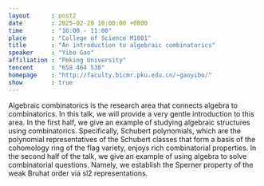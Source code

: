 ```yaml
---
layout      : post2
date        : 2025-02-20 10:00:00 +0800
time        : "10:00 - 11:00"
place       : "College of Science M1001"
title       : "An introduction to algebraic combinatorics"
speaker     : "Yibo Gao"
affiliation : "Peking University"
tencent     : "658 464 538"
homepage    : "http://faculty.bicmr.pku.edu.cn/~gaoyibo/"
show        : true
---
```


Algebraic combinatorics is the research area that connects algebra to combinatorics. In this talk, we will provide a very gentle introduction to this area. In the first half, we give an example of studying algebraic structures using combinatorics. Specifically, Schubert polynomials, which are the polynomial representatives of the Schubert classes that form a basis of the cohomology ring of the flag variety, enjoys rich combinatorial properties. In the second half of the talk, we give an example of using algebra to solve combinatorial questions. Namely, we establish the Sperner property of the weak Bruhat order via sl2 representations.
